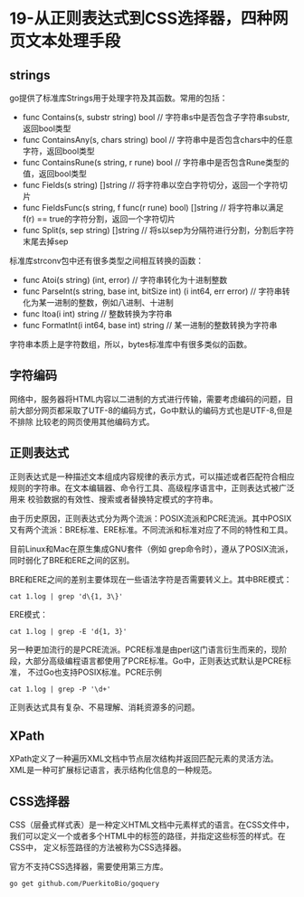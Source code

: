 # 19-从正则表达式到CSS选择器，四种网页文本处理手段

## strings

go提供了标准库Strings用于处理字符及其函数。常用的包括：

- func Contains(s, substr string) bool // 字符串s中是否包含子字符串substr, 返回bool类型
- func ContainsAny(s, chars string) bool // 字符串中是否包含chars中的任意字符，返回bool类型
- func ContainsRune(s string, r rune) bool // 字符串中是否包含Rune类型的值，返回bool类型
- func Fields(s string) []string // 将字符串以空白字符切分，返回一个字符切片
- func FieldsFunc(s string, f func(r rune) bool) []string // 将字符串以满足f(r) == true的字符分割，返回一个字符切片
- func Split(s, sep string) []string // 将s以sep为分隔符进行分割，分割后字符末尾去掉sep

标准库strconv包中还有很多类型之间相互转换的函数：

- func Atoi(s string) (int, error) // 字符串转化为十进制整数
- func ParseInt(s string, base int, bitSize int) (i int64, err error) // 字符串转化为某一进制的整数，例如八进制、十进制
- func Itoa(i int) string // 整数转换为字符串
- func FormatInt(i int64, base int) string // 某一进制的整数转换为字符串

字符串本质上是字符数组，所以，bytes标准库中有很多类似的函数。

## 字符编码

网络中，服务器将HTML内容以二进制的方式进行传输，需要考虑编码的问题，目前大部分网页都采取了UTF-8的编码方式，Go中默认的编码方式也是UTF-8,但是不排除
比较老的网页使用其他编码方式。

## 正则表达式

正则表达式是一种描述文本组成内容规律的表示方式，可以描述或者匹配符合相应规则的字符串。在文本编辑器、命令行工具、高级程序语言中，正则表达式被广泛用来
校验数据的有效性、搜索或者替换特定模式的字符串。

由于历史原因，正则表达式分为两个流派：POSIX流派和PCRE流派。其中POSIX又有两个流派：BRE标准、ERE标准。不同流派和标准对应了不同的特性和工具。

目前Linux和Mac在原生集成GNU套件（例如 grep命令时），遵从了POSIX流派，同时弱化了BRE和ERE之间的区别。

BRE和ERE之间的差别主要体现在一些语法字符是否需要转义上。其中BRE模式：

```
cat 1.log | grep 'd\{1, 3\}'
```

ERE模式：

```
cat 1.log | grep -E 'd{1, 3}'
```

另一种更加流行的是PCRE流派。PCRE标准是由perl这门语言衍生而来的，现阶段，大部分高级编程语言都使用了PCRE标准。Go中，正则表达式默认是PCRE标准，
不过Go也支持POSIX标准。PCRE示例

```
cat 1.log | grep -P '\d+'
```

正则表达式具有复杂、不易理解、消耗资源多的问题。


## XPath

XPath定义了一种遍历XML文档中节点层次结构并返回匹配元素的灵活方法。XML是一种可扩展标记语言，表示结构化信息的一种规范。

## CSS选择器

CSS（层叠式样式表）是一种定义HTML文档中元素样式的语言。在CSS文件中，我们可以定义一个或者多个HTML中的标签的路径，并指定这些标签的样式。在CSS中，
定义标签路径的方法被称为CSS选择器。

官方不支持CSS选择器，需要使用第三方库。

```
go get github.com/PuerkitoBio/goquery
```

